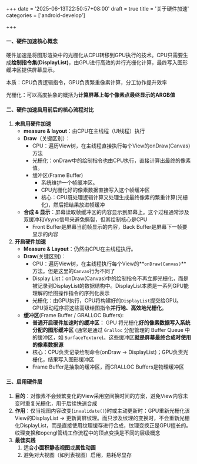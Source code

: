 +++
date = '2025-06-13T22:50:57+08:00'
draft = true
title = '关于硬件加速'
categories = ['android-develop']

+++

#### 一、硬件加速核心概念

硬件加速是将图形渲染中的光栅化从CPU转移到GPU执行的技术。CPU只需要生成**绘制指令集(DisplayList)**，由GPU进行高效的并行光栅化计算，最终写入图形缓冲区提供屏幕显示。

本质：CPU负责逻辑指令，GPU负责繁重像素计算，分工协作提升效率

光栅化：可以高度抽象的概括为**计算屏幕上每个像素点最终显示的ARGB值**

#### 二、硬件加速启用前后的核心流程对比

1. **未启用硬件加速**
   * **measure & layout**：由CPU在主线程（UI线程）执行
   * **Draw**（关键区别）：
     * CPU：遍历View树，在主线程直接执行每个View的onDraw(Canvas)方法
     * 光栅化：onDraw中的绘制指令也由CPU执行，直接计算出最终的像素值。
     * 缓冲区(Frame Buffer)
       * 系统维护一个帧缓冲区。
       * CPU光栅化好的像素数据直接写入这个帧缓冲区
       * 核心：CPU既处理逻辑计算又处理生成最终像素的繁重计算(光栅化)，然后把结果放进帧缓冲
   * **合成 & 显示**：屏幕读取帧缓冲区的内容显示到屏幕上。这个过程通常涉及双缓冲和Vsync信号来避免撕裂，但其绘制核心是CPU
     * Front Buffer是屏幕当前帧显示的内容，Back Buffer是屏幕下一帧要显示的内容
2. **开启硬件加速**
   * **Measure & Layout**：仍然由CPU在主线程执行。
   * **Draw**(关键区别)： 
     * CPU：遍历View树，在主线程执行每个View的**`onDraw(Canvas)`**方法。但是这里的`Canvas`行为不同了
     * Display List：onDraw(Canvas)中的绘制指令不再立即光栅化，而是被记录到DisplayList的数据结构中。DisplayList本质是一系列GPU能理解的绘图操作指令的序列化表示
     * 光栅化：由GPU执行，CPU将构建好的`DisplayList`提交给GPU。GPU驱动程序将这些高级绘图指令**并行地、高效地光栅化**。
   * **缓冲区**(Frame Buffer / GRALLOC Buffers):
     * **普通开启硬件加速时的缓冲区：** GPU 将光栅化**好的像素数据写入系统分配的图形缓冲区** (通常是通过 `Gralloc` 分配管理的 Buffer Queue 中的缓冲区，如 `SurfaceTexture`)。这些缓冲区**就是屏幕最终合成时使用的像素数据源**
     * 核心：CPU负责记录绘制命令(onDraw -> DisplayList)；GPU负责光栅化，结果写入图形缓冲区
     * Frame Buffer是抽象的缓冲区，而GRALLOC Buffers是物理缓冲区

#### 三、启用硬件层

1. **目的**：对像素不会频繁变化的View采用空间换时间的方案，避免View内容未变时重复光栅化，用于后续快速合成
2. **作用**：仅当视图内容改变(`invalidate()`)时或主动更新时：GPU重新光栅化该View的DisplayList -> 更新离屏纹理。而只涉及纹理的变换时，不会重新光栅化DisplayList，而是直接使用纹理缓存进行合成，纹理变换正是GPU擅长的。纹理变换和opengl管线工作流程中的顶点变换是不同的层级概念
3. **最佳实践**
   1. 适合**小面积静态视图**或**属性动画**
   2. 避免对大视图（如列表视图）启用，易耗尽显存

